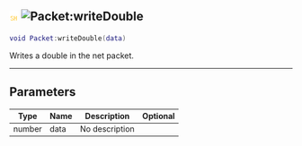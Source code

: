## ![shared](../../.gitbook/assets/shared.png) ![Packet](./readme/packet "mention"):writeDouble

```lua
void Packet:writeDouble(data)
```

Writes a double in the net packet.

------
## Parameters

| Type   | Name | Description | Optional |
| ------ | ---- | ----------- | -------: |
| number | data | No description |  |

